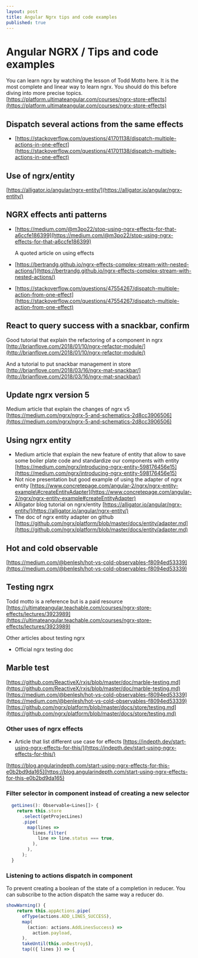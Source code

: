```yaml
---
layout: post
title: Angular Ngrx tips and code examples
published: true
---
```


# Angular NGRX / Tips and code examples

You can learn ngrx by watching the lesson of Todd Motto here. It is the most complete and linear way to learn ngrx. You should do this before diving into more precise topics. [https://platform.ultimateangular.com/courses/ngrx-store-effects](https://platform.ultimateangular.com/courses/ngrx-store-effects)

## Dispatch several actions from the same effects

* [https://stackoverflow.com/questions/41701138/dispatch-multiple-actions-in-one-effect](https://stackoverflow.com/questions/41701138/dispatch-multiple-actions-in-one-effect)

## Use of ngrx/entity

[https://alligator.io/angular/ngrx-entity/](https://alligator.io/angular/ngrx-entity/)

## NGRX effects anti patterns

* [https://medium.com/@m3po22/stop-using-ngrx-effects-for-that-a6ccfe186399](https://medium.com/@m3po22/stop-using-ngrx-effects-for-that-a6ccfe186399)

  A quoted article on using effects 

* [https://bertrandg.github.io/ngrx-effects-complex-stream-with-nested-actions/](https://bertrandg.github.io/ngrx-effects-complex-stream-with-nested-actions/)
* [https://stackoverflow.com/questions/47554267/dispatch-multiple-action-from-one-effect](https://stackoverflow.com/questions/47554267/dispatch-multiple-action-from-one-effect)

## React to query success with a snackbar, confirm

Good tutorial that explain the refactoring of a component in ngrx [http://brianflove.com/2018/01/10/ngrx-refactor-module/](http://brianflove.com/2018/01/10/ngrx-refactor-module/)

And a tutorial to put snackbar management in store [http://brianflove.com/2018/03/16/ngrx-mat-snackbar/](http://brianflove.com/2018/03/16/ngrx-mat-snackbar/)

## Update ngrx version 5

Medium article that explain the changes of ngrx v5 [https://medium.com/ngrx/ngrx-5-and-schematics-2d8cc3906506](https://medium.com/ngrx/ngrx-5-and-schematics-2d8cc3906506)

## Using ngrx entity

* Medium article that explain the new feature of entity that allow to save some boiler plate code and standardize our components with entity [https://medium.com/ngrx/introducing-ngrx-entity-598176456e15](https://medium.com/ngrx/introducing-ngrx-entity-598176456e15)
* Not nice presentation but good example of using the adapter of ngrx entity [https://www.concretepage.com/angular-2/ngrx/ngrx-entity-example\#createEntityAdapter](https://www.concretepage.com/angular-2/ngrx/ngrx-entity-example#createEntityAdapter)
* Alligator blog tutorial on ngrx/entity [https://alligator.io/angular/ngrx-entity/](https://alligator.io/angular/ngrx-entity/)
* The doc of ngrx entity adapter on github [https://github.com/ngrx/platform/blob/master/docs/entity/adapter.md](https://github.com/ngrx/platform/blob/master/docs/entity/adapter.md)

## Hot and cold observable

[https://medium.com/@benlesh/hot-vs-cold-observables-f8094ed53339](https://medium.com/@benlesh/hot-vs-cold-observables-f8094ed53339)

## Testing ngrx

Todd motto is a reference but is a paid resource [https://ultimateangular.teachable.com/courses/ngrx-store-effects/lectures/3923989](https://ultimateangular.teachable.com/courses/ngrx-store-effects/lectures/3923989)

Other articles about testing ngrx

* Official ngrx testing doc

## Marble test

[https://github.com/ReactiveX/rxjs/blob/master/doc/marble-testing.md](https://github.com/ReactiveX/rxjs/blob/master/doc/marble-testing.md) [https://medium.com/@benlesh/hot-vs-cold-observables-f8094ed53339](https://medium.com/@benlesh/hot-vs-cold-observables-f8094ed53339) [https://github.com/ngrx/platform/blob/master/docs/store/testing.md](https://github.com/ngrx/platform/blob/master/docs/store/testing.md)

### Other uses of ngrx effects

* Article that list different use case for effects  [https://indepth.dev/start-using-ngrx-effects-for-this/](https://indepth.dev/start-using-ngrx-effects-for-this/)

[https://blog.angularindepth.com/start-using-ngrx-effects-for-this-e0b2bd9da165](https://blog.angularindepth.com/start-using-ngrx-effects-for-this-e0b2bd9da165)

### Filter selector in component instead of creating a new selector

```typescript
  getLines(): Observable<Lines[]> {
    return this.store
      .select(getProjecLines)
      .pipe(
        map(lines =>
          lines.filter(
            line => line.status === true,
          ),
        ),
      );
  }
```

### Listening to actions dispatch in component 

To prevent creating a boolean of the state of a completion in reducer. You can subscribe to the action dispatch the same way a reducer do.

```typescript
showWarning() {
    return this.appActions.pipe(
      ofType(actions.ADD_LINES_SUCCESS),
      map(
        (action: actions.AddLinesSuccess) =>
          action.payload,
      ),
      takeUntil(this.onDestroy$),
      tap(({ lines }) => {
```



